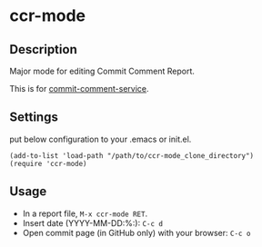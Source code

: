 # ccr-mode

## Description

Major mode for editing Commit Comment Report.

This is for [commit-comment-service](http://www.clear-code.com/services/commit-comment.html).

## Settings

put below configuration to your .emacs or init.el.

    (add-to-list 'load-path "/path/to/ccr-mode_clone_directory")
    (require 'ccr-mode)

## Usage

* In a report file, ```M-x ccr-mode RET```.
* Insert date (YYYY-MM-DD:%:): ```C-c d```
* Open commit page (in GitHub only) with your browser: ```C-c o```
